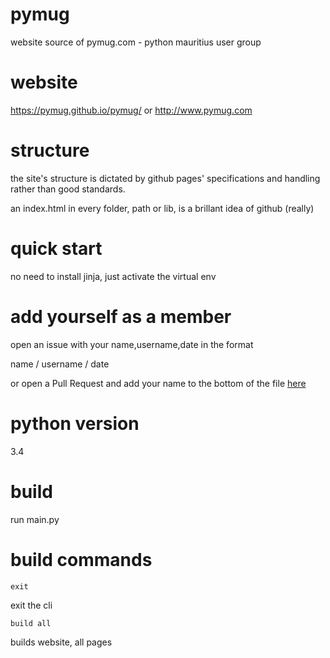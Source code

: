# pymug
website source of pymug.com - python mauritius user group

# website
https://pymug.github.io/pymug/ or http://www.pymug.com

# structure
the site's structure is dictated by github pages' specifications and handling rather than good standards.

an index.html in every folder, path or lib, is a brillant idea of github (really)

# quick start

no need to install jinja, just activate the virtual env

# add yourself as a member

open an issue with your name,username,date in the format

name / username / date

or open a Pull Request and add your name to the bottom of the file [here](https://github.com/Abdur-rahmaanJ/pymug/blob/master/docs/data/members_basic/members.txt)

# python version 

3.4

# build

run main.py

# build commands

~~~
exit
~~~

exit the cli

~~~
build all
~~~

builds website, all pages



